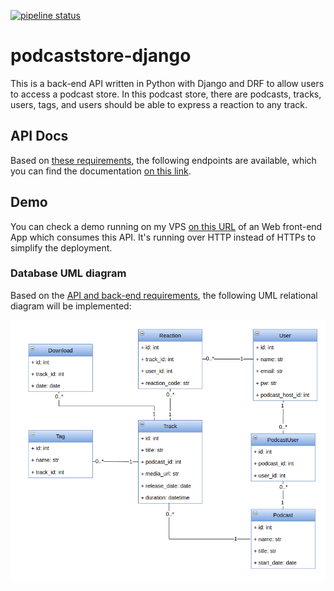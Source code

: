 [![pipeline status](https://gitlab.com/viniarck/podcaststore-django/badges/master/pipeline.svg)](https://gitlab.com/viniarck/podcaststore-django/commits/master)

# podcaststore-django

This is a back-end API written in Python with Django and DRF to allow users to access a podcast store. In this podcast store, there are podcasts, tracks, users, tags, and users should be able to express a reaction to any track.

## API Docs

Based on [these requirements](./docs/api_requirements.md), the following endpoints are available, which you can find the documentation [on this link](http://podcaststore.devdaily.org:4000/v1/doc/).

## Demo

You can check a demo running on my VPS [on this URL](http://podcaststore.devdaily.org:8080/) of an Web front-end App which consumes this API. It's running over HTTP instead of HTTPs to simplify the deployment.

### Database UML diagram

Based on the [API and back-end requirements](./docs/api_requirements.md), the following UML relational diagram will be implemented:

![uml](./docs/schema.png)
